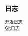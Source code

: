 ## 日志
[开发日志](https://github.com/az7792/ShapeWars/blob/master/docs/dev_log.md)  
[Git日志](https://github.com/az7792/ShapeWars/commits)
